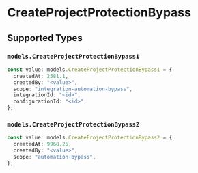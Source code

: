 # CreateProjectProtectionBypass


## Supported Types

### `models.CreateProjectProtectionBypass1`

```typescript
const value: models.CreateProjectProtectionBypass1 = {
  createdAt: 2581.1,
  createdBy: "<value>",
  scope: "integration-automation-bypass",
  integrationId: "<id>",
  configurationId: "<id>",
};
```

### `models.CreateProjectProtectionBypass2`

```typescript
const value: models.CreateProjectProtectionBypass2 = {
  createdAt: 9968.25,
  createdBy: "<value>",
  scope: "automation-bypass",
};
```

